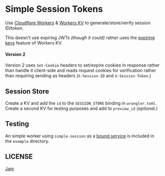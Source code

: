 # Simple Session Tokens

Use [Cloudflare Workers](https://siq.li/cfw) & [Workers KV](https://siq.li/aXY) to generate/store/verify session ID/token.

This doesn't use expiring JWTs *(though it could)* rather uses the [expiring keys](https://siq.li/owy) feature of Workers KV.

#### Version 2

Version 2 uses `Set-Cookie` headers to set/expire cookies in response rather than handle it client-side and reads request cookies for verification rather than requiring sending as headers (`X-Session-ID` and `X-Session-Token`.)

## Session Store

Create a KV and add the `id` to the `SESSION_STORE` binding in `wrangler.toml`. Create a second KV for testing purposes and add to `preview_id` *(optional.)*

## Testing

An simple worker using `simple-session` as a [bound service](https://siq.li/cEq) is included in the `example` directory.

## LICENSE

[Jam](LICENSE)
